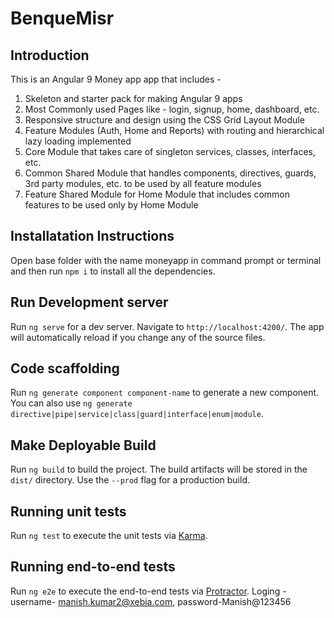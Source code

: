 # BenqueMisr


## Introduction

This is an Angular 9 Money app app that includes -
1. Skeleton and starter pack for making Angular 9 apps
2. Most Commonly used Pages like - login, signup, home, dashboard, etc.
3. Responsive structure and design using the CSS Grid Layout Module
4. Feature Modules (Auth, Home and Reports) with routing and hierarchical lazy loading implemented
5. Core Module that takes care of singleton services, classes, interfaces, etc.
6. Common Shared Module that handles components, directives, guards, 3rd party modules, etc. to be used by all feature modules
7. Feature Shared Module for Home Module that includes common features to be used only by Home Module

## Installatation Instructions

Open base folder with the name moneyapp in command prompt or terminal and then run `npm i` to install all the dependencies.

## Run Development server

Run `ng serve` for a dev server. Navigate to `http://localhost:4200/`. The app will automatically reload if you change any of the source files.

## Code scaffolding

Run `ng generate component component-name` to generate a new component. You can also use `ng generate directive|pipe|service|class|guard|interface|enum|module`.

## Make Deployable Build

Run `ng build` to build the project. The build artifacts will be stored in the `dist/` directory. Use the `--prod` flag for a production build.

## Running unit tests

Run `ng test` to execute the unit tests via [Karma](https://karma-runner.github.io).

## Running end-to-end tests

Run `ng e2e` to execute the end-to-end tests via [Protractor](http://www.protractortest.org/).
 Loging -username- manish.kumar2@xebia.com, password-Manish@123456
